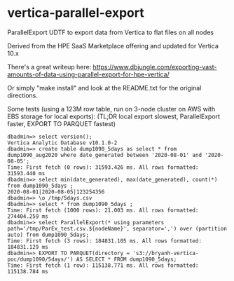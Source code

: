 # vertica-parallel-export
ParallelExport UDTF to export data from Vertica to flat files on all nodes

Derived from the HPE SaaS Marketplace offering and updated for Vertica 10.x

There's a great writeup here: https://www.dbjungle.com/exporting-vast-amounts-of-data-using-parallel-export-for-hpe-vertica/

Or simply "make install" and look at the README.txt for the original directions.

Some tests (using a 123M row table, run on 3-node cluster on AWS with EBS storage for local exports):
(TL;DR local export slowest, ParallelExport faster, EXPORT TO PARQUET fastest)
```
dbadmin=> select version();
Vertica Analytic Database v10.1.0-2
dbadmin=> create table dump1090_5days as select * from dump1090_aug2020 where date_generated between '2020-08-01' and '2020-08-05';
Time: First fetch (0 rows): 31593.426 ms. All rows formatted: 31593.440 ms
dbadmin=> select min(date_generated), max(date_generated), count(*) from dump1090_5days ;
2020-08-01|2020-08-05|123254356
dbadmin=> \o /tmp/5days.csv
dbadmin=> select * from dump1090_5days ;
Time: First fetch (1000 rows): 21.003 ms. All rows formatted: 274404.259 ms
dbadmin=> select ParallelExport(* using parameters path='/tmp/ParEx_test.csv.${nodeName}', separator=',') over (partition auto) from dump1090_5days;
Time: First fetch (3 rows): 184831.105 ms. All rows formatted: 184831.129 ms
dbadmin=> EXPORT TO PARQUET(directory = 's3://bryanh-vertica-poc/dump1090/5days/') AS SELECT * FROM dump1090_5days;
Time: First fetch (1 row): 115138.771 ms. All rows formatted: 115138.784 ms
```

